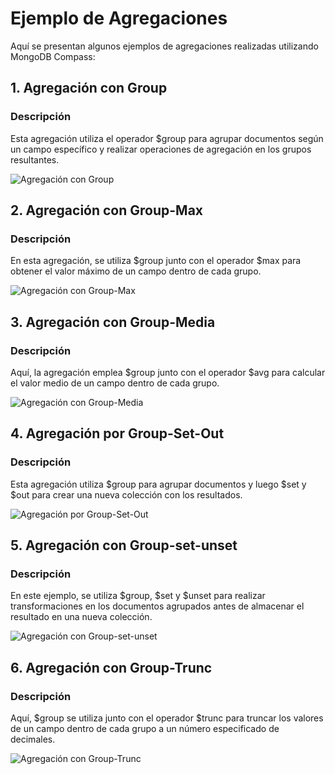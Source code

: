 # Ejemplo de Agregaciones

Aquí se presentan algunos ejemplos de agregaciones realizadas utilizando MongoDB Compass:

## 1. Agregación con Group

### Descripción
Esta agregación utiliza el operador $group para agrupar documentos según un campo específico y realizar operaciones de agregación en los grupos resultantes.

![Agregación con Group](./img/1_AgegacionesGroup.png)

## 2. Agregación con Group-Max

### Descripción
 En esta agregación, se utiliza $group junto con el operador $max para obtener el valor máximo de un campo dentro de cada grupo.

![Agregación con Group-Max](./img/2_AgegacionesGroupMax.png)

## 3. Agregación con Group-Media

### Descripción
Aquí, la agregación emplea $group junto con el operador $avg para calcular el valor medio de un campo dentro de cada grupo.

![Agregación con Group-Media](./img/2_AgegacionesGroupMedia.png)

## 4. Agregación por Group-Set-Out

### Descripción
Esta agregación utiliza $group para agrupar documentos y luego $set y $out para crear una nueva colección con los resultados.

![Agregación por Group-Set-Out](./img/2_AgegacionesGroupsetout.png)

## 5. Agregación con Group-set-unset

### Descripción
 En este ejemplo, se utiliza $group, $set y $unset para realizar transformaciones en los documentos agrupados antes de almacenar el resultado en una nueva colección.

![Agregación con Group-set-unset](./img/2_AgegacionesGroupsetyunset.png)

## 6. Agregación con Group-Trunc

### Descripción
 Aquí, $group se utiliza junto con el operador $trunc para truncar los valores de un campo dentro de cada grupo a un número especificado de decimales.

![Agregación con Group-Trunc](./img/2_AgegacionesGroupTrunc.png)
